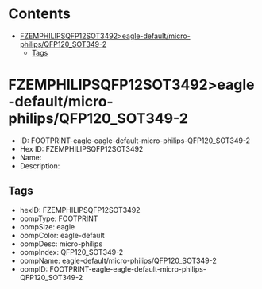 



Contents
========

* [FZEMPHILIPSQFP12SOT3492>eagle-default/micro-philips/QFP120_SOT349-2](#fzemphilipsqfp12sot3492eagle-defaultmicro-philipsqfp120_sot349-2)
	* [Tags](#tags)

# FZEMPHILIPSQFP12SOT3492>eagle-default/micro-philips/QFP120_SOT349-2

- ID: FOOTPRINT-eagle-eagle-default-micro-philips-QFP120_SOT349-2
- Hex ID: FZEMPHILIPSQFP12SOT3492
- Name: 
- Description: 

## Tags

- hexID: FZEMPHILIPSQFP12SOT3492
- oompType: FOOTPRINT
- oompSize: eagle
- oompColor: eagle-default
- oompDesc: micro-philips
- oompIndex: QFP120_SOT349-2
- oompName: eagle-default/micro-philips/QFP120_SOT349-2
- oompID: FOOTPRINT-eagle-eagle-default-micro-philips-QFP120_SOT349-2
